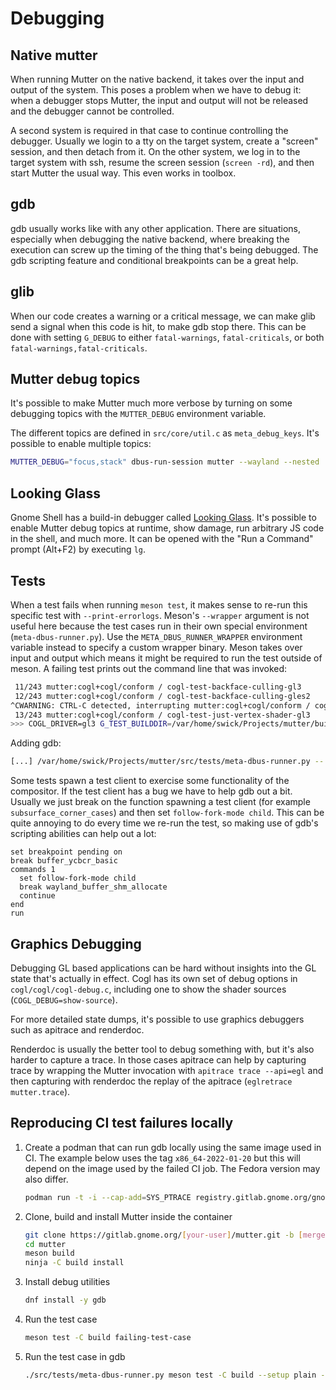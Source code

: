 # Debugging

## Native mutter

When running Mutter on the native backend, it takes over the input and output of the system. This poses a problem when we have to debug it: when a debugger stops Mutter, the input and output will not be released and the debugger cannot be controlled.

A second system is required in that case to continue controlling the debugger. Usually we login to a tty on the target system, create a "screen" session, and then detach from it. On the other system, we log in to the target system with ssh, resume the screen session (`screen -rd`), and then start Mutter the usual way. This even works in toolbox.

## gdb

gdb usually works like with any other application. There are situations, especially when debugging the native backend, where breaking the execution can screw up the timing of the thing that's being debugged. The gdb scripting feature and conditional breakpoints can be a great help.

## glib

When our code creates a warning or a critical message, we can make glib send a signal when this code is hit, to make gdb stop there. This can be done with setting `G_DEBUG` to either `fatal-warnings`, `fatal-criticals`, or both `fatal-warnings,fatal-criticals`.

## Mutter debug topics

It's possible to make Mutter much more verbose by turning on some debugging topics with the `MUTTER_DEBUG` environment variable.

The different topics are defined in `src/core/util.c` as `meta_debug_keys`. It's possible to enable multiple topics:
```sh
MUTTER_DEBUG="focus,stack" dbus-run-session mutter --wayland --nested
```

## Looking Glass

Gnome Shell has a build-in debugger called [Looking Glass](https://gitlab.gnome.org/GNOME/gnome-shell/-/blob/main/docs/looking-glass.md). It's possible to enable Mutter debug topics at runtime, show damage, run arbitrary JS code in the shell, and much more. It can be opened with the "Run a Command" prompt (Alt+F2) by executing `lg`.

## Tests

When a test fails when running `meson test`, it makes sense to re-run this specific test with `--print-errorlogs`. Meson's `--wrapper` argument is not useful here because the test cases run in their own special environment (`meta-dbus-runner.py`). Use the `META_DBUS_RUNNER_WRAPPER` environment variable instead to specify a custom wrapper binary. Meson takes over input and output which means it might be required to run the test outside of meson. A failing test prints out the command line that was invoked:
```sh
 11/243 mutter:cogl+cogl/conform / cogl-test-backface-culling-gl3                                               OK              1.49s
 12/243 mutter:cogl+cogl/conform / cogl-test-backface-culling-gles2                                             OK              1.46s
^CWARNING: CTRL-C detected, interrupting mutter:cogl+cogl/conform / cogl-test-just-vertex-shader-gl3
 13/243 mutter:cogl+cogl/conform / cogl-test-just-vertex-shader-gl3                                             INTERRUPT       0.75s   killed by signal 15 SIGTERM
>>> COGL_DRIVER=gl3 G_TEST_BUILDDIR=/var/home/swick/Projects/mutter/build/src/tests/cogl/conform MALLOC_PERTURB_=83 G_TEST_SRCDIR=/var/home/swick/Projects/mutter/src/tests/cogl/conform G_ENABLE_DIAGNOSTIC=0 LD_LIBRARY_PATH=/var/home/swick/Projects/mutter/build/cogl/cogl:/var/home/swick/Projects/mutter/build/src/tests:/var/home/swick/Projects/mutter/build/mtk/mtk:/var/home/swick/Projects/mutter/build/clutter/clutter:/var/home/swick/Projects/mutter/build/src /var/home/swick/Projects/mutter/src/tests/meta-dbus-runner.py -- /var/home/swick/Projects/mutter/build/src/tests/cogl/conform/cogl-test-just-vertex-shader

```

Adding gdb:
```sh
[...] /var/home/swick/Projects/mutter/src/tests/meta-dbus-runner.py -- gdb --args /var/home/swick/Projects/mutter/build/src/tests/cogl/conform/cogl-test-just-vertex-shader
```

Some tests spawn a test client to exercise some functionality of the compositor. If the test client has a bug we have to help gdb out a bit. Usually we just break on the function spawning a test client (for example `subsurface_corner_cases`) and then set `follow-fork-mode child`. This can be quite annoying to do every time we re-run the test, so making use of gdb's scripting abilities can help out a lot:
```
set breakpoint pending on
break buffer_ycbcr_basic
commands 1
  set follow-fork-mode child
  break wayland_buffer_shm_allocate
  continue
end
run
```

## Graphics Debugging

Debugging GL based applications can be hard without insights into the GL state that's actually in effect. Cogl has its own set of debug options in `cogl/cogl/cogl-debug.c`, including one to show the shader sources (`COGL_DEBUG=show-source`).

For more detailed state dumps, it's possible to use graphics debuggers such as apitrace and renderdoc.

Renderdoc is usually the better tool to debug something with, but it's also harder to capture a trace. In those cases apitrace can help by capturing trace by wrapping the Mutter invocation with `apitrace trace --api=egl` and then capturing with renderdoc the replay of the apitrace (`eglretrace mutter.trace`).

## Reproducing CI test failures locally

1. Create a podman that can run gdb locally using the same image used in CI. The example below uses the tag `x86_64-2022-01-20` but this will depend on the image used by the failed CI job. The Fedora version may also differ.

    ```sh
    podman run -t -i --cap-add=SYS_PTRACE registry.gitlab.gnome.org/gnome/mutter/fedora/35:x86_64-2022-01-20 bash -l
    ```

2. Clone, build and install Mutter inside the container

    ```sh
    git clone https://gitlab.gnome.org/[your-user]/mutter.git -b [merge-request-branch]
    cd mutter
    meson build
    ninja -C build install
    ```

3. Install debug utilities

    ```sh
    dnf install -y gdb
    ```

4. Run the test case

    ```sh
    meson test -C build failing-test-case
    ```

5. Run the test case in gdb

    ```sh
    ./src/tests/meta-dbus-runner.py meson test -C build --setup plain --gdb failing-test-case
    ```
